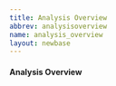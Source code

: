 ```yaml
---
title: Analysis Overview
abbrev: analysisoverview
name: analysis_overview
layout: newbase
---
```

#### Analysis Overview

